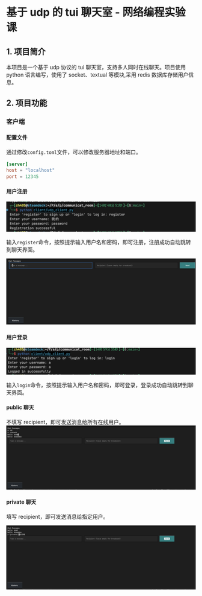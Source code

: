 # 基于 udp 的 tui 聊天室 - 网络编程实验课

## 1. 项目简介

本项目是一个基于 udp 协议的 tui 聊天室，支持多人同时在线聊天。项目使用 python 语言编写，使用了 socket、textual 等模块,采用 redis 数据库存储用户信息。

## 2. 项目功能

### 客户端

#### 配置文件

通过修改`config.toml`文件，可以修改服务器地址和端口。

```toml
[server]
host = "localhost"
port = 12345
```

#### 用户注册

![注册](assets/readme/image.png)

输入`register`命令，按照提示输入用户名和密码，即可注册，注册成功自动跳转到聊天界面。

![聊天界面](assets/readme/image-1.png)

#### 用户登录

![登录](assets/readme/image-2.png)

输入`login`命令，按照提示输入用户名和密码，即可登录，登录成功自动跳转到聊天界面。

#### public 聊天

不填写 recipient，即可发送消息给所有在线用户。
![alt text](assets/readme/image-3.png)

#### private 聊天

填写 recipient，即可发送消息给指定用户。

![alt text](assets/readme/image-4.png)
